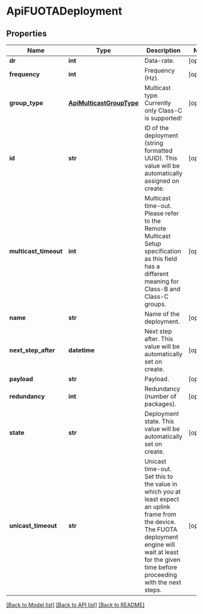 # ApiFUOTADeployment

## Properties
Name | Type | Description | Notes
------------ | ------------- | ------------- | -------------
**dr** | **int** | Data-rate. | [optional] 
**frequency** | **int** | Frequency (Hz). | [optional] 
**group_type** | [**ApiMulticastGroupType**](ApiMulticastGroupType.md) | Multicast type. Currently only Class-C is supported! | [optional] 
**id** | **str** | ID of the deployment (string formatted UUID). This value will be automatically assigned on create. | [optional] 
**multicast_timeout** | **int** | Multicast time-out. Please refer to the Remote Multicast Setup specification as this field has a different meaning for Class-B and Class-C groups. | [optional] 
**name** | **str** | Name of the deployment. | [optional] 
**next_step_after** | **datetime** | Next step after. This value will be automatically set on create. | [optional] 
**payload** | **str** | Payload. | [optional] 
**redundancy** | **int** | Redundancy (number of packages). | [optional] 
**state** | **str** | Deployment state. This value will be automatically set on create. | [optional] 
**unicast_timeout** | **str** | Unicast time-out. Set this to the value in which you at least expect an uplink frame from the device. The FUOTA deployment engine will wait at least for the given time before proceeding with the next steps. | [optional] 

[[Back to Model list]](../README.md#documentation-for-models) [[Back to API list]](../README.md#documentation-for-api-endpoints) [[Back to README]](../README.md)


